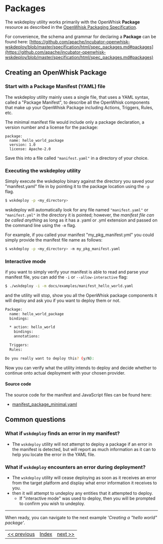 # Packages

The wskdeploy utility works primarily with the OpenWhisk **Package** resource as described in the [OpenWhisk Packaging Specification](https://github.com/apache/incubator-openwhisk-wskdeploy/tree/master/specification#openwhisk-packaging-specification).

For convenience, the schema and grammar for declaring a **Package** can be found here:
[https://github.com/apache/incubator-openwhisk-wskdeploy/blob/master/specification/html/spec_packages.md#packages](https://github.com/apache/incubator-openwhisk-wskdeploy/blob/master/specification/html/spec_packages.md#packages)

## Creating an OpenWhisk Package

### Start with a Package Manifest (YAML) file
The wskdeploy utility mainly uses a single file, that uses a YAML syntax, called a "Package Manifest", to describe all the OpenWhisk components that make up your OpenWhisk Package including Actions, Triggers, Rules, etc.

The minimal manifest file would include only a package declaration, a version number and a license for the package:
```
package:
  name: hello_world_package
  version: 1.0
  license: Apache-2.0
```

Save this into a file called ```"manifest.yaml"``` in a directory of your choice.

### Executing the wskdeploy utility
Simply execute the wskdeploy binary against the directory you saved your "manifest.yaml" file in by pointing it to the package location using the ```-p``` flag.

```sh
$ wskdeploy -p <my_directory>
```
wskdeploy will automatically look for any file named ```"manifest.yaml"``` or ```"manifest.yml"``` in the directory it is pointed; however, the _manifest file can be called anything_ as long as it has a .yaml or .yml extension and passed on the command line using the ```-m``` flag.

For example, if you called your manifest "my_pkg_manifest.yml" you could simply provide the manifest file name as follows:
```sh
$ wskdeploy -p <my_directory> -m my_pkg_manifest.yaml
```
### Interactive mode

if you want to simply verify your manifest is able to read and parse your manifest file, you can add the ```-i``` or ```--allow-interactive``` flag:

```sh
$ ./wskdeploy -i -m docs/examples/manifest_hello_world.yaml
```

and the utility will stop, show you all the OpenWhisk package components it will deploy and ask you if you want to deploy them or not.

```sh
Package:
  name: hello_world_package
  bindings:

  * action: hello_world
    bindings:
    annotations:

  Triggers:
  Rules:

Do you really want to deploy this? (y/N):
```

Now you can verify what the utility intends to deploy and decide whether to continue onto actual deployment with your chosen provider.

#### Source code
The source code for the manifest and JavaScript files can be found here:
- [manifest_package_minimal.yaml](https://github.com/apache/incubator-openwhisk-wskdeploy/blob/master/docs/examples/manifest_package_minimal.yaml)

## Common questions

### What if ```wskdeploy``` finds an error in my manifest?

- The ```wskdeploy``` utility will not attempt to deploy a package if an error in the manifest is detected, but will report as much information as it can to help you locate the error in the YAML file.

### What if ```wskdeploy``` encounters an error during deployment?

-  The ```wskdeploy``` utility will cease deploying as soon as it receives an error from the target platform and display what error information it receives to you.
- then it will attempt to undeploy any entities that it attempted to deploy.
  - If "interactive mode" was used to deploy, then you will be prompted to confirm you wish to undeploy.

---

When ready, you can navigate to the next example _'Creating a "hello world" package'_.
<!--
 Bottom Navigation
-->
<html>
<div align="center">
<table align="center">
  <tr>
    <td><a href="programming_guide.md#guided-examples">&lt;&lt;&nbsp;previous</a></td>
    <td><a href="programming_guide.md#guided-examples">Index</a></td>
    <td><a href="wskdeploy_hello_world.md#creating-a-hello-world-package">next&nbsp;&gt;&gt;</a></td>
  </tr>
</table>
</div>
</html>
